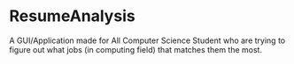 # ResumeAnalysis
A GUI/Application made for All Computer Science Student who are trying to figure out what jobs (in computing field) that matches them the most.
